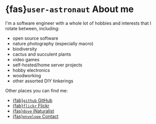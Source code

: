 # {fas}`user-astronaut` About me
I'm a software engineer with a whole lot of hobbies and interests that I rotate between, including:
* open source software
* nature photography (especially macro)
* biodiversity
* cactus and succulent plants
* video games
* self-hosted/home server projects
* hobby electronics
* woodworking
* other assorted DIY tinkerings

Other places you can find me:

* [{fab}`github` GitHub](https://github.com/JWCook)
* [{fab}`flickr` Flickr](https://flickr.com/photos/jcook83)
* [{fas}`dove` iNaturalist](https://www.inaturalist.org/observations?user_id=jkcook&place_id=any&subview=grid)
* [{fas}`envelope` Contact](mailto:jwcook@tilde.team)
<!-- * <a rel="me" href="https://tilde.zone/@jwcook"><i class="fa-brands fa-mastodon"></i> Mastodon</a> (maybe?) -->

